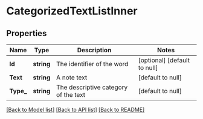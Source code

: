 # CategorizedTextListInner

## Properties
Name | Type | Description | Notes
------------ | ------------- | ------------- | -------------
**Id** | **string** | The identifier of the word | [optional] [default to null]
**Text** | **string** | A note text | [default to null]
**Type_** | **string** | The descriptive category of the text | [default to null]

[[Back to Model list]](../README.md#documentation-for-models) [[Back to API list]](../README.md#documentation-for-api-endpoints) [[Back to README]](../README.md)


